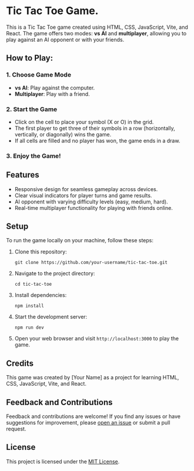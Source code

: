 # Tic Tac Toe Game.

This is a Tic Tac Toe game created using HTML, CSS, JavaScript, Vite, and React. The game offers two modes: **vs AI** and **multiplayer**, allowing you to play against an AI opponent or with your friends.

## How to Play:

### 1. Choose Game Mode

- **vs AI**: Play against the computer.
- **Multiplayer**: Play with a friend.

### 2. Start the Game

- Click on the cell to place your symbol (X or O) in the grid.
- The first player to get three of their symbols in a row (horizontally, vertically, or diagonally) wins the game.
- If all cells are filled and no player has won, the game ends in a draw.

### 3. Enjoy the Game!

## Features

- Responsive design for seamless gameplay across devices.
- Clear visual indicators for player turns and game results.
- AI opponent with varying difficulty levels (easy, medium, hard).
- Real-time multiplayer functionality for playing with friends online.

## Setup

To run the game locally on your machine, follow these steps:

1. Clone this repository:

   ```
   git clone https://github.com/your-username/tic-tac-toe.git
   ```

2. Navigate to the project directory:

   ```
   cd tic-tac-toe
   ```

3. Install dependencies:

   ```
   npm install
   ```

4. Start the development server:

   ```
   npm run dev
   ```

5. Open your web browser and visit `http://localhost:3000` to play the game.

## Credits

This game was created by [Your Name] as a project for learning HTML, CSS, JavaScript, Vite, and React.

## Feedback and Contributions

Feedback and contributions are welcome! If you find any issues or have suggestions for improvement, please [open an issue](https://github.com/your-username/tic-tac-toe/issues) or submit a pull request.

## License

This project is licensed under the [MIT License](LICENSE).
